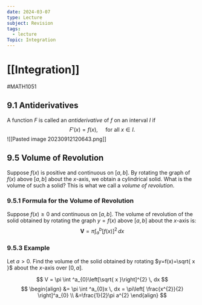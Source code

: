 ```yaml
---
date: 2024-03-07
type: Lecture
subject: Revision
tags:
  - lecture
Topic: Integration
---
```

# [[Integration]]
#MATH1051

## 9.1 Antiderivatives

A function $F$ is called an *antiderivative* of $f$ on an interval $I$ if
$$
F'(x) = f(x), \quad \text{ for all }x \in I.
$$
![[Pasted image 20230912120643.png]]

## 9.5 Volume of Revolution

Suppose $f(x)$ is positive and continuous on $[a,b]$. By rotating the graph of $f(x)$ above $[a,b]$ about the $x$-axis, we obtain a cylindrical solid. What is the volume of such a solid? This is what we call a *volume of revolution*.

### 9.5.1 Formula for the Volume of Revolution

Suppose $f(x)\geq 0$ and continuous on $[a,b]$. The volume of revolution of the solid obtained by rotating the graph $y=f(x)$ above $[a,b]$ about the $x$-axis is:
$$
\mathbf{V}=\pi \int ^b_{a} [f(x)]^{2} \, dx 
$$

### 9.5.3 Example

Let $a>0$. Find the volume of the solid obtained by rotating $y=f(x)=\sqrt{ x }$ about the $x$-axis over $[0,a]$.

$$
V = \pi \int ^a_{0}\left[\sqrt{ x }\right]^{2} \, dx 
$$
$$
\begin{align}
&= \pi \int ^a_{0}x \, dx  = \pi\left[ \frac{x^{2}}{2} \right]^a_{0}  \\
&=\frac{1}{2}\pi a^{2}
\end{align}
$$
